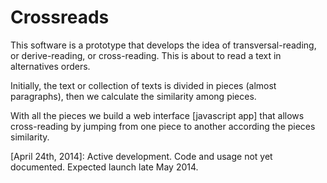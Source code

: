 Crossreads 
==========

This software is a prototype that develops the idea of transversal-reading, or  derive-reading, or cross-reading. This is about to read a text in  alternatives orders. 

Initially, the text or collection of texts is divided in pieces (almost paragraphs),
then we calculate the similarity among pieces.

With all the pieces we build a web interface [javascript app] that allows cross-reading by jumping from one piece to another according the pieces similarity. 

[April 24th, 2014]: Active development. Code and usage not yet documented.  Expected launch late May 2014.



